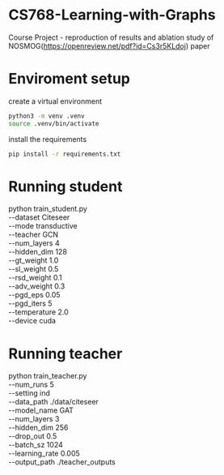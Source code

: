# CS768-Learning-with-Graphs
Course Project - reproduction of results and ablation study of NOSMOG(https://openreview.net/pdf?id=Cs3r5KLdoj) paper

# Enviroment setup
create a virtual environment
```bash
python3 -m venv .venv
source .venv/bin/activate
```
install the requirements
```bash
pip install -r requirements.txt
```
# Running student
python train_student.py \
  --dataset Citeseer \
  --mode transductive \
  --teacher GCN \
  --num_layers 4 \
  --hidden_dim 128 \
  --gt_weight 1.0 \
  --sl_weight 0.5 \
  --rsd_weight 0.1 \
  --adv_weight 0.3 \
  --pgd_eps 0.05 \
  --pgd_iters 5 \
  --temperature 2.0 \
  --device cuda

# Running teacher
python train_teacher.py \
  --num_runs 5 \
  --setting ind \
  --data_path ./data/citeseer \
  --model_name GAT \
  --num_layers 3 \
  --hidden_dim 256 \
  --drop_out 0.5 \
  --batch_sz 1024 \
  --learning_rate 0.005 \
  --output_path ./teacher_outputs

